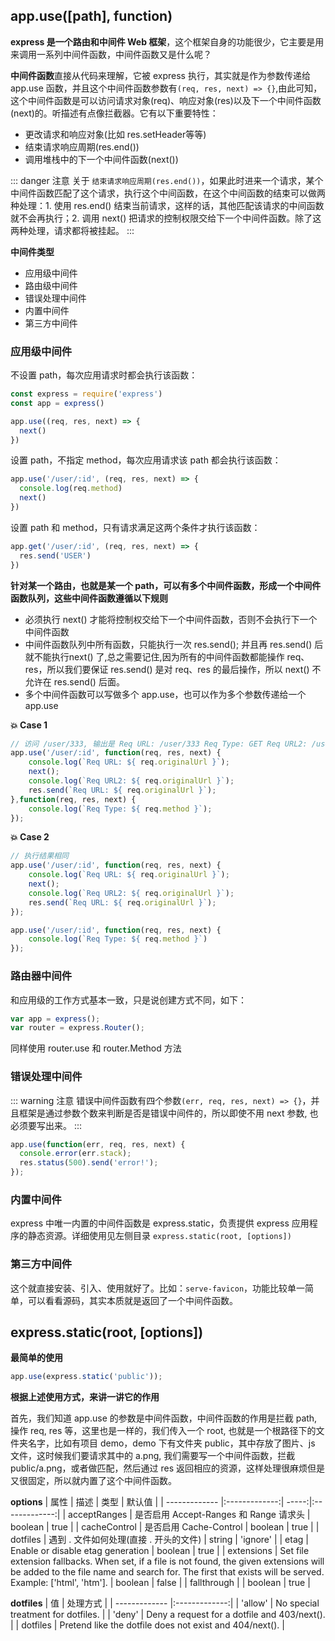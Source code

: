 ## app.use([path], function)
**express 是一个路由和中间件 Web 框架**，这个框架自身的功能很少，它主要是用来调用一系列中间件函数，中间件函数又是什么呢？

**中间件函数**直接从代码来理解，它被 express 执行，其实就是作为参数传递给 app.use 函数，并且这个中间件函数参数有`(req, res, next) => {}`,由此可知，这个中间件函数是可以访问请求对象(req)、响应对象(res)以及下一个中间件函数(next)的。听描述有点像拦截器。它有以下重要特性：

- 更改请求和响应对象(比如 res.setHeader等等)
- 结束请求响应周期(res.end())
- 调用堆栈中的下一个中间件函数(next())

::: danger 注意
关于 `结束请求响应周期(res.end())`，如果此时进来一个请求，某个中间件函数匹配了这个请求，执行这个中间函数，在这个中间函数的结束可以做两种处理：1. 使用 res.end() 结束当前请求，这样的话，其他匹配该请求的中间函数就不会再执行；2. 调用 next() 把请求的控制权限交给下一个中间件函数。除了这两种处理，请求都将被挂起。
:::

**中间件类型**
- 应用级中间件
- 路由级中间件
- 错误处理中间件
- 内置中间件
- 第三方中间件

### 应用级中间件
不设置 path，每次应用请求时都会执行该函数：
``` js
const express = require('express')
const app = express()

app.use((req, res, next) => {
  next()
})
```
设置 path，不指定 method，每次应用请求该 path 都会执行该函数：
``` js
app.use('/user/:id', (req, res, next) => {
  console.log(req.method)
  next()
})
```
设置 path 和 method，只有请求满足这两个条件才执行该函数：
``` js
app.get('/user/:id', (req, res, next) => {
  res.send('USER')
})
```
**针对某一个路由，也就是某一个 path，可以有多个中间件函数，形成一个中间件函数队列，这些中间件函数遵循以下规则**
- 必须执行 next() 才能将控制权交给下一个中间件函数，否则不会执行下一个中间件函数
- 中间件函数队列中所有函数，只能执行一次 res.send(); 并且再 res.send() 后就不能执行next() 了,总之需要记住,因为所有的中间件函数都能操作 req、res，所以我们要保证 res.send() 是对 req、res 的最后操作，所以 next() 不允许在 res.send() 后面。
- 多个中间件函数可以写做多个 app.use，也可以作为多个参数传递给一个 app.use

**:boom: Case 1**
``` js
// 访问 /user/333, 输出是 Req URL: /user/333 Req Type: GET Req URL2: /user/333
app.use('/user/:id', function(req, res, next) {
    console.log(`Req URL: ${ req.originalUrl }`);
    next();
    console.log(`Req URL2: ${ req.originalUrl }`);
    res.send(`Req URL: ${ req.originalUrl }`);
},function(req, res, next) {
    console.log(`Req Type: ${ req.method }`);
});
```

**:boom: Case 2**
``` js
// 执行结果相同
app.use('/user/:id', function(req, res, next) {
    console.log(`Req URL: ${ req.originalUrl }`);
    next();
    console.log(`Req URL2: ${ req.originalUrl }`);
    res.send(`Req URL: ${ req.originalUrl }`);
});

app.use('/user/:id', function(req, res, next) {
    console.log(`Req Type: ${ req.method }`)
});
```

### 路由器中间件
和应用级的工作方式基本一致，只是说创建方式不同，如下：
``` js
var app = express();
var router = express.Router();
```
同样使用 router.use 和 router.Method 方法

### 错误处理中间件
::: warning 注意
错误中间件函数有四个参数`(err, req, res, next) => {}`，并且框架是通过参数个数来判断是否是错误中间件的，所以即使不用 next 参数, 也必须要写出来。
:::

``` js
app.use(function(err, req, res, next) {
  console.error(err.stack);
  res.status(500).send('error!');
});
```

### 内置中间件
express 中唯一内置的中间件函数是 express.static，负责提供 express 应用程序的静态资源。详细使用见左侧目录 `express.static(root, [options])`

### 第三方中间件
这个就直接安装、引入、使用就好了。比如：`serve-favicon`，功能比较单一简单，可以看看源码，其实本质就是返回了一个中间件函数。

## express.static(root, [options])
**最简单的使用**
``` js
app.use(express.static('public'));
```
**根据上述使用方式，来讲一讲它的作用**

首先，我们知道 app.use 的参数是中间件函数，中间件函数的作用是拦截 path, 操作 req, res 等，这里也是一样的，我们传入一个 root, 也就是一个根路径下的文件夹名字，比如有项目 demo，demo 下有文件夹 public，其中存放了图片、js 文件，这时候我们要请求其中的 a.png, 我们需要写一个中间件函数，拦截 public/a.png，或者做匹配，然后通过 res 返回相应的资源，这样处理很麻烦但是又很固定，所以就内置了这个中间件函数。

**options**
| 属性        | 描述           | 类型  | 默认值           |
| ------------- |:-------------:| -----:|:-------------:|
| acceptRanges      | 是否启用 Accept-Ranges 和 Range 请求头 | boolean | true           |
| cacheControl      | 是否启用 Cache-Control      |   boolean | true           |
| dotfiles | 遇到 . 文件如何处理(直接 . 开头的文件)      |    string | 'ignore'           |
| etag | Enable or disable etag generation      |    boolean | true           |
| extensions | Set file extension fallbacks. When set, if a file is not found, the given extensions will be added to the file name and search for. The first that exists will be served. Example: ['html', 'htm'].      |    boolean | false           |
| fallthrough |       |    boolean | true           |

**dotfiles**
| 值        | 处理方式           |
| ------------- |:-------------:|
| 'allow'      | No special treatment for dotfiles. |
| 'deny'      | Deny a request for a dotfile and 403/next().      |
| dotfiles | Pretend like the dotfile does not exist and 404/next().      |
